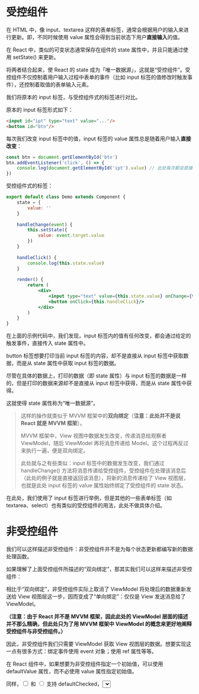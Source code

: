 # 受控组件

在 HTML 中，像 input、textarea 这样的表单标签，通常会根据用户的输入来进行更新。即，不同时候使用 value 属性会得到当前状态下用户**直接输入**的值。

在 React 中，类似的可变状态通常保存在组件的 state 属性中，并且只能通过使用 setState() 来更新。

将两者结合起来，使 React 的 state 成为「唯一数据源」，这就是“受控组件”。受控组件不仅控制着用户输入过程中表单的事件（比如 input 标签的值修改时触发事件），还控制着取值的表单输入元素。

我们将原本的 input 标签，与受控组件式的标签进行对比。

原本的 input 标签形式如下：

```html
<input id="ipt" type="text" value="..."/>
<button id="btn"/>
```

每次我们改变 input 标签中的值，input 标签的 value 属性总是随着用户输入**直接改变**：

```js
const btn = document.getElementById('btn')
btn.addEventListener('click', () => {
    console.log(document.getElementById('ipt').value) // 此处每次都会直接获取冰显示 input 标签中的值
})
```

受控组件式的标签：

```jsx
export default class Demo extends Component {
    state = {
        value: ''
    }
    
    handleChange(event) {
        this.setState({
            value: event.target.value
        })
    }
    
    handleClick() {
        console.log(this.state.value)
    }
    
    render() {
        return (
        	<div>
            	<input type="text" value={this.state.value} onChange={this.handleChange}/>
                <button onClick={this.handleClick}/>
            </div>
        )
    }
}
```

在上面的示例代码中，我们发现，input 标签内的值有任何改变，都会通过给定的触发事件，直接传入 state 属性中。

button 标签想要打印当前 input 标签的内容，却不是直接从 input 标签中获取数据，而是从 state 属性中获取 input 标签的数据。

尽管在具体的数据上，打印的数据（即 state 属性）与 input 标签的数据是一样的，但是打印的数据来源却不是直接从 input 标签中获得，而是从 state 属性中获得。

这就使得 state 属性称为“唯一数据源”。

>  这样的操作就类似于 MVVM 框架中的**双向绑定**（**注意：此处并不是说 React 就是 MVVM 框架**）。
>
> MVVM 框架中，View 视图中数据发生改变，传递消息给观察者 ViewModel，随后 ViewModel 再将消息传递给 Model。这个过程再反过来执行一遍，便是双向绑定。
>
> 此处就与之有些类似：input 标签中的数据发生改变，我们通过 handleChange() 方法将消息传递给受控组件，受控组件在处理该消息后（此处的例子就是直接返回该消息），将新的消息传递给了 View 视图层，也就是此处 input 标签的 value 属性始终绑定了受控组件的 state 状态。 

在此处，我们使用了 input 标签进行举例，但是其他的一些表单标签（如 textarea、select）也有类似的受控组件的用法，此处不做具体介绍。

# 非受控组件

我们可以这样描述非受控组件：非受控组件并不是为每个状态更新都编写新的数据处理函数。

如果理解了上面受控组件所描述的“双向绑定”，那其实我们可以这样来描述非受控组件：

相比于“双向绑定”，非受控组件实际上取消了 ViewModel 将处理后的数据重新发送给 View 视图层这一步，因而变成了“单向绑定”：仅仅是 View 发送消息给了 ViewModel。

**（注意：由于 React 并不是 MVVM 框架，因此此处的 ViewModel 层面的描述并不那么精确，但此处只为了用 MVVM 框架中 ViewModel 的概念来更好地阐释受控组件与非受控组件。）**

因此，非受控组件我们只需要 ViewModel 获取 View 视图层的数据。想要实现这一点有很多方式：绑定事件使用 event 对象；使用 ref 属性等等。

在 React 组件中，如果想要为非受控组件指定一个初始值，可以使用 defaultValue 属性，而不必使用 value 属性指定初始值。

同样，<input type="checkbox"> 和 <input type="radio"> 支持 defaultChecked，<select> 和 <textarea> 支持 defaultValue。

另外要注意的是，在 React 中，<input type="file" /> 始终是一个非受控组件，因为它的值只能由用户设置，而不能通过代码控制。